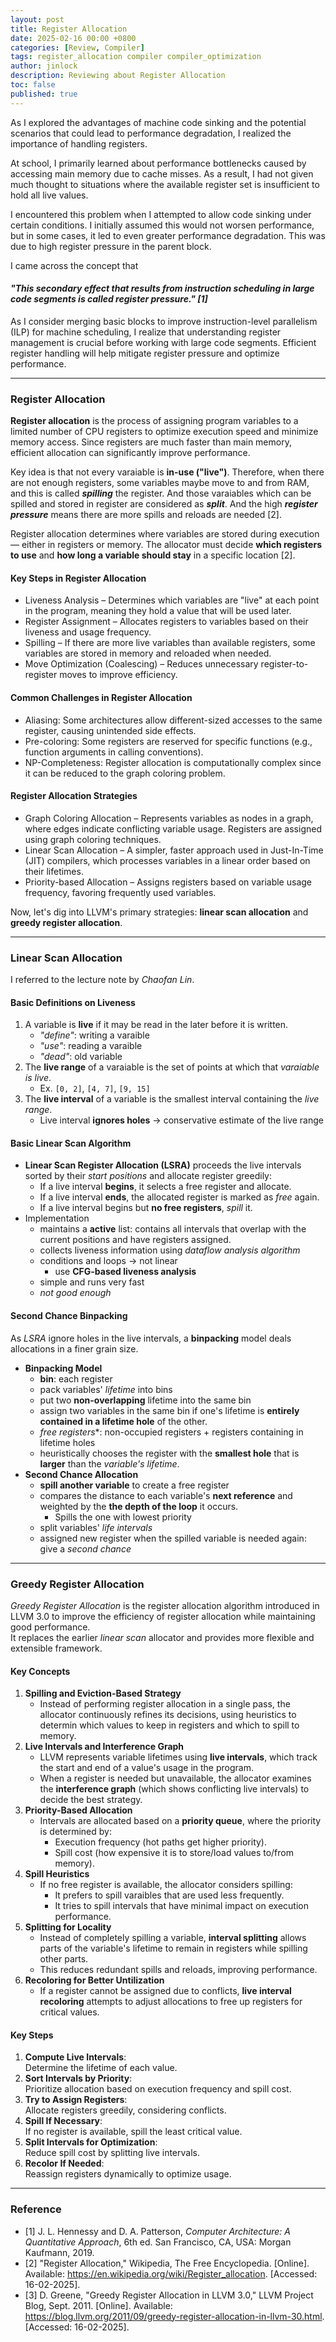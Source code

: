```yaml
---
layout: post
title: Register Allocation
date: 2025-02-16 00:00 +0800
categories: [Review, Compiler]
tags: register_allocation compiler compiler_optimization
author: jinlock
description: Reviewing about Register Allocation
toc: false
published: true
---
```


As I explored the advantages of machine code sinking and the potential scenarios that could lead to performance degradation, I realized the importance of handling registers.

At school, I primarily learned about performance bottlenecks caused by accessing main memory due to cache misses. As a result, I had not given much thought to situations where the available register set is insufficient to hold all live values.

I encountered this problem when I attempted to allow code sinking under certain conditions. I initially assumed this would not worsen performance, but in some cases, it led to even greater performance degradation. This was due to high register pressure in the parent block.

I came across the concept that 
#### *"This secondary effect that results from instruction scheduling in large code segments is called register pressure." [1]*
As I consider merging basic blocks to improve instruction-level parallelism (ILP) for machine scheduling, I realize that understanding register management is crucial before working with large code segments. Efficient register handling will help mitigate register pressure and optimize performance.

---

### **Register Allocation**
**Register allocation** is the process of assigning program variables to a limited number of CPU registers to optimize execution speed and minimize memory access. Since registers are much faster than main memory, efficient allocation can significantly improve performance.

Key idea is that not every varaiable is **in-use ("live")**. Therefore, when there are not enough registers, some variables maybe move to and from RAM, and this is called ***spilling*** the register. And those varaiables which can be spilled and stored in register are considered as ***split***. And the high ***register pressure*** means there are more spills and reloads are needed [2].

Register allocation determines where variables are stored during execution — either in registers or memory. The allocator must decide **which registers to use** and **how long a variable should stay** in a specific location [2].

#### **Key Steps in Register Allocation**
- Liveness Analysis – Determines which variables are "live" at each point in the program, meaning they hold a value that will be used later.
- Register Assignment – Allocates registers to variables based on their liveness and usage frequency.
- Spilling – If there are more live variables than available registers, some variables are stored in memory and reloaded when needed.
- Move Optimization (Coalescing) – Reduces unnecessary register-to-register moves to improve efficiency.

#### **Common Challenges in Register Allocation**
- Aliasing: Some architectures allow different-sized accesses to the same register, causing unintended side effects.
- Pre-coloring: Some registers are reserved for specific functions (e.g., function arguments in calling conventions).
- NP-Completeness: Register allocation is computationally complex since it can be reduced to the graph coloring problem.

#### **Register Allocation Strategies**
- Graph Coloring Allocation – Represents variables as nodes in a graph, where edges indicate conflicting variable usage. Registers are assigned using graph coloring techniques.
- Linear Scan Allocation – A simpler, faster approach used in Just-In-Time (JIT) compilers, which processes variables in a linear order based on their lifetimes.
- Priority-based Allocation – Assigns registers based on variable usage frequency, favoring frequently used variables.

Now, let's dig into LLVM's primary strategies: **linear scan allocation** and **greedy register allocation**.

---

### **Linear Scan Allocation**
I referred to the lecture note by *Chaofan Lin*.

#### **Basic Definitions on Liveness**
1. A variable is **live** if it may be read in the later before it is written.
    - *"define"*: writing a varaible
    - *"use"*: reading a varaible
    - *"dead"*: old variable
2. The **live range** of a varaiable is the set of points at which that *varaiable is live*.
    - Ex. `[0, 2]`, `[4, 7]`, `[9, 15]`
3. The **live interval** of a variable is the smallest interval containing the *live range*.
    - Live interval **ignores holes** -> conservative estimate of the live range

#### **Basic Linear Scan Algorithm**
- **Linear Scan Register Allocation (LSRA)** proceeds the live intervals sorted by their *start positions* and allocate register greedily:
    - If a live interval **begins**, it selects a free register and allocate.
    - If a live interval **ends**, the allocated register is marked as *free* again.
    - If a live interval begins but **no free registers**, *spill* it.
- Implementation
    - maintains a **active** list: contains all intervals that overlap with the current positions and have registers assigned.
    - collects liveness information using *dataflow analysis algorithm*
    - conditions and loops -> not linear
        - use **CFG-based liveness analysis**
    - simple and runs very fast
    - *not good enough*

#### **Second Chance Binpacking**
As *LSRA* ignore holes in the live intervals, a **binpacking** model deals allocations in a finer grain size.

- **Binpacking Model**
    - **bin**: each register
    - pack variables' *lifetime* into bins
    - put two **non-overlapping** lifetime into the same bin
    - assign two variables in the same bin if one's lifetime is **entirely contained in a lifetime hole** of the other.
    - *free registers**: non-occupied registers + registers containing in lifetime holes
    - heuristically chooses the register with the **smallest hole** that is **larger** than the *variable's lifetime*.
- **Second Chance Allocation**
    - **spill another variable** to create a free register
    - compares the distance to each variable's **next reference** and weighted by the **the depth of the loop** it occurs.
        - Spills the one with lowest priority
    - split variables' *life intervals*
    - assigned new register when the spilled variable is needed again: give a *second chance*

---

### **Greedy Register Allocation**
*Greedy Register Allocation* is the register allocation algorithm introduced in LLVM 3.0 to improve the efficiency of register allocation while maintaining good performance.  
It replaces the earlier *linear scan* allocator and provides more flexible and extensible framework.

#### **Key Concepts**
1. **Spilling and Eviction-Based Strategy**
    - Instead of performing register allocation in a single pass, the allocator continuously refines its decisions, using heuristics to determin which values to keep in registers and which to spill to memory.
2. **Live Intervals and Interference Graph**
    - LLVM represents variable lifetimes using **live intervals**, which track the start and end of a value's usage in the program.
    - When a register is needed but unavailable, the allocator examines the **interference graph** (which shows conflicting live intervals) to decide the best strategy.
3. **Priority-Based Allocation**
    - Intervals are allocated based on a **priority queue**, where the priority is determined by:
        - Execution frequency (hot paths get higher priority).
        - Spill cost (how expensive it is to store/load values to/from memory).
4. **Spill Heuristics**
    - If no free register is available, the allocator considers spilling:
        - It prefers to spill varaibles that are used less frequently.
        - It tries to spill intervals that have minimal impact on execution performance.
5. **Splitting for Locality**
    - Instead of completely spilling a variable, **interval splitting** allows parts of the variable's lifetime to remain in registers while spilling other parts.
    - This reduces redundant spills and reloads, improving performance.
6. **Recoloring for Better Untilization**
    - If a register cannot be assigned due to conflicts, **live interval recoloring** attempts to adjust allocations to free up registers for critical values.

#### **Key Steps**
1. **Compute Live Intervals**:  
    Determine the lifetime of each value.
2. **Sort Intervals by Priority**:  
    Prioritize allocation based on execution frequency and spill cost.
3. **Try to Assign Registers**:  
    Allocate registers greedily, considering conflicts.
4. **Spill If Necessary**:  
    If no register is available, spill the least critical value.
5. **Split Intervals for Optimization**:  
    Reduce spill cost by splitting live intervals.
6. **Recolor If Needed**:  
    Reassign registers dynamically to optimize usage.

---

### **Reference**
- [1] J. L. Hennessy and D. A. Patterson, *Computer Architecture: A Quantitative Approach*, 6th ed. San Francisco, CA, USA: Morgan Kaufmann, 2019.  
- [2] "Register Allocation," Wikipedia, The Free Encyclopedia. [Online]. Available: https://en.wikipedia.org/wiki/Register_allocation. [Accessed: 16-02-2025].  
- [3] D. Greene, "Greedy Register Allocation in LLVM 3.0," LLVM Project Blog, Sept. 2011. [Online]. Available: https://blog.llvm.org/2011/09/greedy-register-allocation-in-llvm-30.html. [Accessed: 16-02-2025].